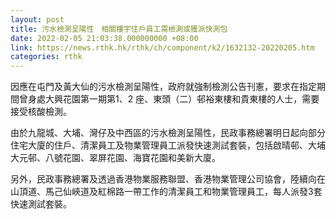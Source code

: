 ```yaml
---
layout: post
title: 污水檢測呈陽性　相關樓宇住戶員工需檢測或獲派快測包
date: 2022-02-05 21:03:38.000000000 +08:00
link: https://news.rthk.hk/rthk/ch/component/k2/1632132-20220205.htm
categories: rthk
---
```


因應在屯門及黃大仙的污水檢測呈陽性，政府就強制檢測公告刊憲，要求在指定期間曾身處大興花園第一期第1、2 座、東頭（二）邨裕東樓和貴東樓的人士，需要接受核酸檢測。

由於九龍城、大埔、灣仔及中西區的污水檢測呈陽性，民政事務總署明日起向部分住宅大廈的住戶、清潔員工及物業管理員工派發快速測試套裝，包括啟晴邨、大埔大元邨、八號花園、翠屏花園、海寶花園和美新大廈。

另外，民政事務總署及透過香港物業服務聯盟、香港物業管理公司協會，陸續向在山頂道、馬己仙峽道及紅棉路一帶工作的清潔員工和物業管理員工，每人派發3套快速測試套裝。
